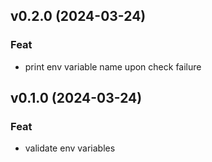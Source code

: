 ## v0.2.0 (2024-03-24)

### Feat

- print env variable name upon check failure

## v0.1.0 (2024-03-24)

### Feat

- validate env variables
